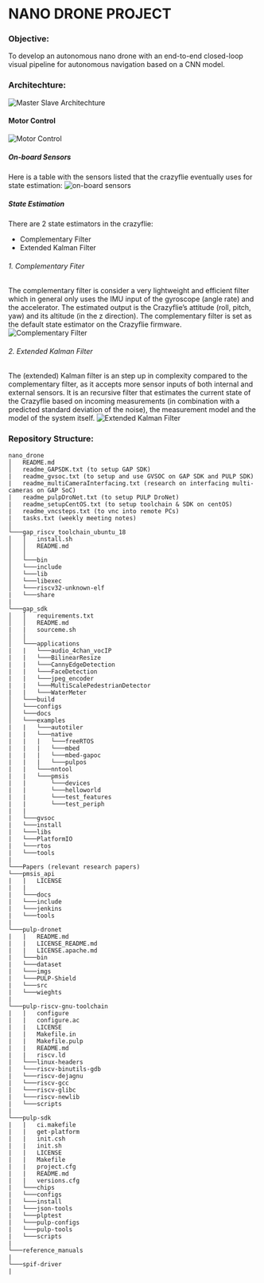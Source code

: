 # NANO DRONE PROJECT

### Objective:
To develop an autonomous nano drone with an end-to-end closed-loop visual pipeline for autonomous navigation based on a CNN model.

### Architechture:
![Master Slave Architechture](imgs/nano_drone.jpg)


#### Motor Control 
![Motor Control](imgs/motor_control.png)

##### On-board Sensors
Here is a table with the sensors listed that the crazyflie eventually uses for state estimation:
![on-board sensors](imgs/sensors.png)

##### State Estimation
There are 2 state estimators in the crazyflie:
* Complementary Filter
* Extended Kalman Filter

###### 1. Complementary Fiter
The complementary filter is consider a very lightweight and efficient filter which in general only uses the IMU input of the gyroscope (angle rate) and the accelerator. The estimated output is the Crazyflie’s attitude (roll, pitch, yaw) and its altitude (in the z direction). The complementary filter is set as the default state estimator on the Crazyflie firmware.
![Complementary Filter](imgs/comp_filter.png)

###### 2. Extended Kalman Filter
The (extended) Kalman filter is an step up in complexity compared to the complementary filter, as it accepts more sensor inputs of both internal and external sensors. It is an recursive filter that estimates the current state of the Crazyflie based on incoming measurements (in combination with a predicted standard deviation of the noise), the measurement model and the model of the system itself.
![Extended Kalman Filter](imgs/kalman_filter.png)
        
### Repository Structure:

    nano_drone
    │   README.md
    │   readme_GAPSDK.txt (to setup GAP SDK)
    |   readme_gvsoc.txt (to setup and use GVSOC on GAP SDK and PULP SDK)
    |   readme_multiCameraInterfacing.txt (research on interfacing multi-cameras on GAP SoC)
    |   readme_pulpDroNet.txt (to setup PULP DroNet)
    |   readme_setupCentOS.txt (to setup toolchain & SDK on centOS)
    |   readme_vncsteps.txt (to vnc into remote PCs)
    |   tasks.txt (weekly meeting notes)
    │
    └───gap_riscv_toolchain_ubuntu_18
    │   │   install.sh
    │   │   README.md
    │   │
    │   └───bin
    │   └───include    
    │   └───lib    
    │   └───libexec    
    │   └───riscv32-unknown-elf
    |   └───share
    |
    └───gap_sdk
    │   │   requirements.txt
    │   │   README.md
    |   |   sourceme.sh 
    │   │
    │   └───applications
    |   |   └───audio_4chan_vocIP
    |   |   └───BilinearResize
    |   |   └───CannyEdgeDetection
    |   |   └───FaceDetection
    |   |   └───jpeg_encoder
    |   |   └───MultiScalePedestrianDetector
    |   |   └───WaterMeter
    │   └───build    
    │   └───configs    
    │   └───docs    
    │   └───examples
    |   |   └───autotiler
    |   |   └───native
    |   |   |   └───freeRTOS
    |   |   |   └───mbed
    |   |   |   └───mbed-gapoc
    |   |   |   └───pulpos
    |   |   └───nntool
    |   |   └───pmsis
    |   |       └───devices
    |   |       └───helloworld
    |   |       └───test_features
    |   |       └───test_periph
    |   |        
    |   └───gvsoc
    |   └───install
    |   └───libs
    |   └───PlatformIO
    |   └───rtos
    |   └───tools
    |
    └───Papers (relevant research papers)
    └───pmsis_api
    |   |   LICENSE
    |   |
    |   └───docs
    |   └───include
    |   └───jenkins
    |   └───tools
    |
    └───pulp-dronet
    |   |   README.md
    |   |   LICENSE_README.md
    |   |   LICENSE.apache.md
    |   └───bin
    |   └───dataset
    |   └───imgs
    |   └───PULP-Shield
    |   └───src
    |   └───wieghts
    |
    └───pulp-riscv-gnu-toolchain
    |   |   configure  
    |   |   configure.ac
    |   |   LICENSE
    |   |   Makefile.in
    |   |   Makefile.pulp
    |   |   README.md
    |   |   riscv.ld
    |   └───linux-headers
    |   └───riscv-binutils-gdb
    |   └───riscv-dejagnu
    |   └───riscv-gcc
    |   └───riscv-glibc
    |   └───riscv-newlib
    |   └───scripts
    |
    └───pulp-sdk
    |   |   ci.makefile
    |   |   get-platform
    |   |   init.csh
    |   |   init.sh
    |   |   LICENSE
    |   |   Makefile
    |   |   project.cfg
    |   |   README.md
    |   |   versions.cfg
    |   └───chips
    |   └───configs
    |   └───install
    |   └───json-tools
    |   └───plptest
    |   └───pulp-configs
    |   └───pulp-tools
    |   └───scripts
    |
    └───reference_manuals
    |        
    └───spif-driver
    |
